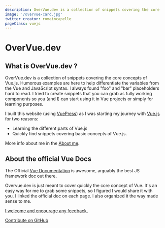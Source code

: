```yaml
---
description: OverVue.dev is a collection of snippets covering the core concepts of Vue.js.
image: '/overvue-card.jpg'
twitter_creator: romaincapelle
pageClass: vuejs
---
```


# OverVue.dev

## What is OverVue.dev ?

OverVue.dev is a collection of snippets covering the core concepts of Vue.js.
Humorous examples are here to help differentiate the variables from the Vue and JavaScript syntax. I always found "foo" and "bar" placeholders hard to read.
I tried to create snippets that you can grab as fully working components so you (and I) can start using it in Vue projects or simply for learning purposes.

I built this website (using [VuePress](https://vuepress.vuejs.org/)) as I was starting my journey with [Vue.js](https://vuejs.org/) for two reasons:

- Learning the different parts of Vue.js
- Quickly find snippets covering basic concepts of Vue.js.

More info about me in the [About me](/about-romain-capelle).

## About the official Vue Docs

The Official [Vue Documentation](https://vuejs.org/v2/guide/) is awesome, arguably the best JS framework doc out there.

Overvue.dev is just meant to cover quickly the core concept of Vue. It's an easy way for me to grab some snippets, so I figured I would share it with you. I linked the official doc on each page. I also organized it the way made sense to me.

[I welcome and encourage any feedback.](/contact-romain-capelle)

[Contribute on GitHub](https://github.com/romaincapelle/OverVue.dev)
